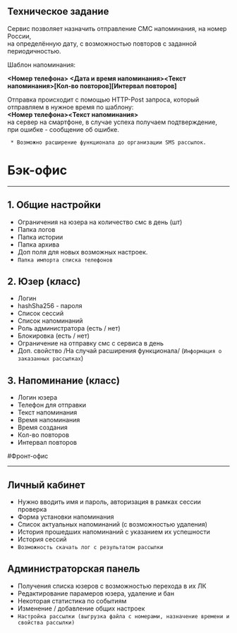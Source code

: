 ## Техническое задание


Сервис позволяет  назначить отправление СМС напоминания, на номер России,  
на определённую дату, с возможностью повторов с заданной периодичностью.

Шаблон напоминания:  

 **<Номер телефона> <Дата и время напоминания><Текст напоминания>[Кол-во повторов][Интервал повторов]**

Отправка происходит с помощью HTTP-Post запроса, который отправляем в нужное время по шаблону:  
**<Номер телефона><Текст напоминания>**  
на сервер на  смартфоне, в случае успеха получаем подтверждение, при ошибке - сообщение об ошибке.

```  * Возможно расширение функционала до организации SMS рассылок. ```
# Бэк-офис #
___________
## 1. Общие настройки
   + Ограничения на юзера на количество смс в день (шт) 
   + Папка логов
   + Папка истории
   + Папка архива
   + Доп поля для новых возможных настроек.
   + ```Папка импорта списка телефонов```


## 2. Юзер (класс)
   + Логин
   + hashSha256 - пароля
   + Список сессий
   + Список напоминаний
   + Роль администратора (есть / нет)
   + Блокировка (есть / нет)
   + Ограничение на отправку смс с сервиса в день
   + Доп. свойство  /На случай расширения функционала/ (```Информация о заказанных рассылках```)

 ## 3. Напоминание (класс)
   + Логин юзера
   + Телефон для отправки
   + Текст напоминания
   + Время напоминания
   + Время создания
   + Кол-во повторов
   + Интервал повторов 
     
#Фронт-офис
_____
## Личный кабинет
+ Нужно вводить имя и пароль, авторизация в рамках сессии проверка
+ Форма установки напоминания
+ Список актуальных напоминаний (с возможностью удаления)
+ История прошедших напоминаний с указанием их успешности
+ История сессий
+ ```Возможность скачать лог с результатом рассылки```

## Администраторская панель
+ Получения списка юзеров с возможностью перехода в их ЛК
+ Редактирование парамеров юзера, удаление и бан
+ Некоторая статистика по  событиям
+ Изменение / добавление общих настроек
+ ```Настройка рассылки (выгрузка файла с номерами, назначение времени и свойства рассылки)```


